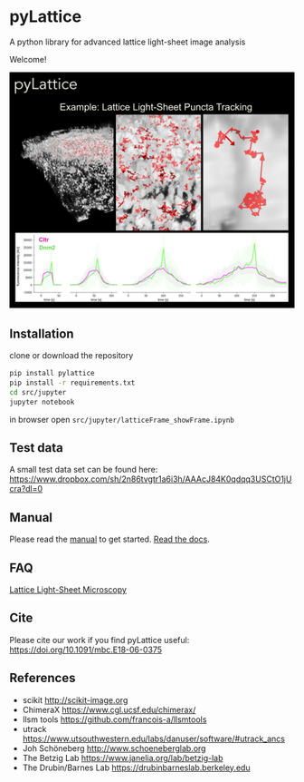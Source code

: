 # pyLattice
A python library for advanced lattice light-sheet image analysis

Welcome!



![Logo](./docs/pyLattice_logo.png)


## Installation

clone or download the repository
```bash
pip install pylattice
pip install -r requirements.txt
cd src/jupyter
jupyter notebook
```
in browser open `src/jupyter/latticeFrame_showFrame.ipynb`

## Test data

A small test data set can be found here:
https://www.dropbox.com/sh/2n86tvgtr1a6i3h/AAAcJ84K0qdqq3USCtO1jUcra?dl=0

## Manual

Please read the [manual](./docs/PyLattice_Manual.pdf) to get started. [Read the docs](https://pylattice.readthedocs.io/en/latest/index.html).

## FAQ

[Lattice Light-Sheet Microscopy](https://en.wikipedia.org/wiki/Lattice_light-sheet_microscopy)

## Cite

Please cite our work if you find pyLattice useful: https://doi.org/10.1091/mbc.E18-06-0375

## References

- scikit http://scikit-image.org
- ChimeraX https://www.cgl.ucsf.edu/chimerax/
- llsm tools https://github.com/francois-a/llsmtools
- utrack https://www.utsouthwestern.edu/labs/danuser/software/#utrack_ancs
- Joh Schöneberg http://www.schoeneberglab.org
- The Betzig Lab https://www.janelia.org/lab/betzig-lab
- The Drubin/Barnes Lab https://drubinbarneslab.berkeley.edu
